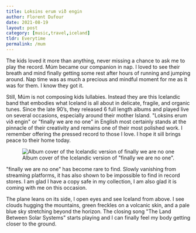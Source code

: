 ```yaml
---
title: Loksins erum við engin
author: Florent Dufour
date: 2021-08-19
layout: post
category: [music,travel,iceland]
tldr: Everytime
permalink: /mum
---
```


The kids loved it more than anything, never missing a chance to ask me to play the record. Múm became our companion in nap. I loved<!--more--> to see their breath and mind finally getting some rest after hours of running and jumping around. Nap time was as much a precious and mindful moment for me as it was for them. I know they got it.


Still, Múm is not composing kids lullabies. Instead they are this Icelandic band that embodies what Iceland is all about in delicate, fragile, and organic tunes. Since the late 90’s, they released 6 full length albums and played live on several occasions, especially around their mother Island. "Loksins erum við engin" or "finally we are no one" in English most certainly stands at the pinnacle of their creativity and remains one of their most polished work. I remember offering the pressed record to those I love. I hope it sill brings peace to their home today.

<center>
<figure>
  <img src="https://ia904505.us.archive.org/5/items/mbid-97629004-1cb9-44a9-8f45-bd46e38ce05f/mbid-97629004-1cb9-44a9-8f45-bd46e38ce05f-8144610038_thumb250.jpg" alt="Album cover of the Icelandic version of finally we are no one"/>
  <figcaption>Album cover of the Icelandic version of "finally we are no one".</figcaption>
</figure>
</center>

"finally we are no one" has become rare to find. Slowly vanishing from streaming platforms, it has also shown to be impossible to find in record stores. I am glad I have a copy safe in my collection, I am also glad it is coming with me on this occasion.

The plane leans on its side, I open eyes and see Iceland from above. I see clouds hugging the mountains, green freckles on a volcanic skin, and a pale blue sky stretching beyond the horizon. The closing song "The Land Between Solar Systems" starts playing and I can finally feel my body getting closer to the ground.
